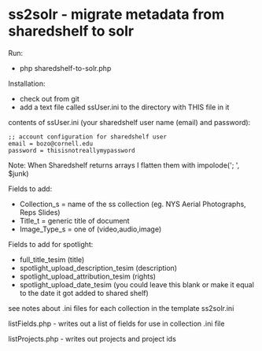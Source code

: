 # ss2solr - migrate metadata from sharedshelf to solr

Run:
- php sharedshelf-to-solr.php

Installation:
- check out from git
- add a text file called ssUser.ini to the directory with THIS file in it

contents of ssUser.ini (your sharedshelf user name (email) and password):

    ;; account configuration for sharedshelf user
    email = bozo@cornell.edu
    password = thisisnotreallymypassword


Note: When Sharedshelf returns arrays I flatten them with impolode('; ', $junk)

Fields to add:
- Collection_s = name of the ss collection (eg. NYS Aerial Photographs, Reps Slides)
- Title_t = generic title of document
- Image_Type_s = one of (video,audio,image)

Fields to add for spotlight:
- full_title_tesim  (title)
- spotlight_upload_description_tesim (description)
- spotlight_upload_attribution_tesim (rights)
- spotlight_upload_date_tesim (you could leave this blank or make it equal to the date it got added to shared shelf)

see notes about .ini files for each collection in the template ss2solr.ini

listFields.php - writes out a list of fields for use in collection .ini file

listProjects.php - writes out projects and project ids
